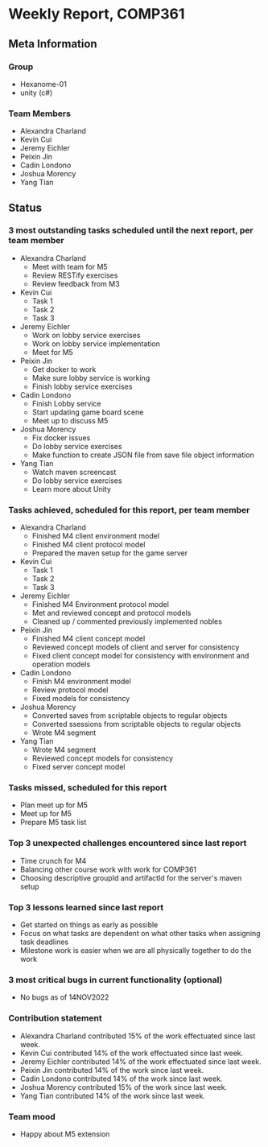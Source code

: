 # Weekly Report, COMP361

## Meta Information

### Group

 * Hexanome-01
 * unity (c#)

### Team Members

 * Alexandra Charland
 * Kevin Cui
 * Jeremy Eichler
 * Peixin Jin
 * Cadin Londono
 * Joshua Morency
 * Yang Tian

## Status

### 3 most outstanding tasks scheduled until the next report, per team member

 * Alexandra Charland
   * Meet with team for M5
   * Review RESTify exercises
   * Review feedback from M3
 * Kevin Cui
   * Task 1
   * Task 2
   * Task 3
 * Jeremy Eichler
   * Work on lobby service exercises
   * Work on lobby service implementation
   * Meet for M5
 * Peixin Jin
   * Get docker to work
   * Make sure lobby service is working
   * Finish lobby service exercises
 * Cadin Londono
   * Finish Lobby service
   * Start updating game board scene
   * Meet up to discuss M5
 * Joshua Morency
   * Fix docker issues
   * Do lobby service exercises
   * Make function to create JSON file from save file object information
 * Yang Tian
   * Watch maven screencast
   * Do lobby service exercises
   * Learn more about Unity

### Tasks achieved, scheduled for this report, per team member

 * Alexandra Charland
   * Finished M4 client environment model
   * Finished M4 client protocol model
   * Prepared the maven setup for the game server
 * Kevin Cui
   * Task 1
   * Task 2
   * Task 3
 * Jeremy Eichler
   * Finished M4 Environment protocol model
   * Met and reviewed concept and protocol models
   * Cleaned up / commented previously implemented nobles
 * Peixin Jin
   * Finished M4 client concept model
   * Reviewed concept models of client and server for consistency
   * Fixed client concept model for consistency with environment and operation models
 * Cadin Londono
   * Finish M4 environment model
   * Review protocol model  
   * Fixed models for consistency
 * Joshua Morency
   * Converted saves from scriptable objects to regular objects
   * Converted ssessions from scriptable objects to regular objects
   * Wrote M4 segment
 * Yang Tian
   * Wrote M4 segment
   * Reviewed concept models for consistency
   * Fixed server concept model

### Tasks missed, scheduled for this report

 * Plan meet up for M5
 * Meet up for M5
 * Prepare M5 task list

### Top 3 unexpected challenges encountered since last report

 * Time crunch for M4
 * Balancing other course work with work for COMP361
 * Choosing descriptive groupId and artifactId for the server's maven setup

### Top 3 lessons learned since last report

 * Get started on things as early as possible
 * Focus on what tasks are dependent on what other tasks when assigning task deadlines
 * Milestone work is easier when we are all physically together to do the work

### 3 most critical bugs in current functionality (optional)

 * No bugs as of 14NOV2022

### Contribution statement

 * Alexandra Charland contributed 15% of the work effectuated since last week.
 * Kevin Cui contributed 14% of the work effectuated since last week.
 * Jeremy Eichler contributed 14% of the work effectuated since last week.
 * Peixin Jin contributed 14% of the work since last week.
 * Cadin Londono contributed 14% of the work since last week.
 * Joshua Morency contributed 15% of the work since last week.
 * Yang Tian contributed 14% of the work since last week.

### Team mood

 * Happy about M5 extension
